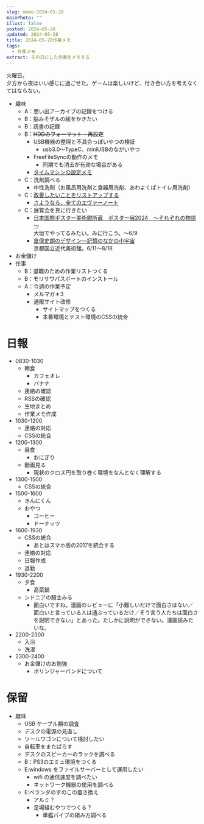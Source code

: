 ```yaml
---
slug: memo-2024-05-28
mainPhoto: ""
illust: false
posted: 2024-05-28
updated: 2024-05-28
title: 2024-05-28作業メモ
tags:
  - 作業メモ
extract: その日にした作業をメモする
---
```


火曜日。  
夕方から夜はいい感じに過ごせた。ゲームは楽しいけど、付き合い方を考えなくてはならない。

- 趣味
  - A：思い出アーカイブの記録をつける
  - B：脳みそザルの絵をかきたい
  - B：読書の記録
  - B：~~HDDのフォーマット・再設定~~
    - USB機器の整理と不具合っぽいやつの検証
      - usb3.0〜TypeC、miniUSBのながいやつ
    - FreeFileSyncの動作のメモ
      - 同期でも消去が有効な場合がある
    - [タイムマシンの設定メモ](https://support.apple.com/ja-jp/guide/mac-help/mh15139/mac)
  - C：洗剤調べる
    - 中性洗剤（お風呂用洗剤と食器用洗剤、あわよくばトイレ用洗剤）
  - C：[改善したいことをリストアップする](2022-03-07-改善したいこと・欲しいもの・やりたいこと.md) 
    - [さようなら、全てのエヴァーノート](https://honeshabri.hatenablog.com/entry/Evernote_to_Obsidian)  
  - C：展覧会を見に行きたい
    - [日本国際ポスター美術館所蔵　ポスター展2024　～それぞれの物語～](https://www.japandesign.ne.jp/event/postermuseum-ogaki-2024/)  
    大垣でやってるみたい。みに行こう。〜6/9
    - [倉俣史朗のデザイン―記憶のなかの小宇宙](https://www.momak.go.jp/Japanese/exhibitionarchive/2024/459.html)  
      京都国立近代美術館。6/11〜8/18
- お金儲け
- 仕事
  - B：退職のための作業リストつくる
  - B：モリサワパスポートのインストール
  - A：今週の作業予定
    - メルマガ＊3
    - 通販サイト改修
      - サイトマップをつくる
      - 本番環境とテスト環境のCSSの統合

# 日報

- 0830-1030
  - 朝食
    - カフェオレ
    - バナナ
  - 連絡の確認
  - RSSの確認
  - 生地まとめ
  - 作業メモ作成
- 1030-1200
  - 連絡の対応
  - CSSの統合
- 1200-1300
  - 昼食
    - おにぎり
  - 動画見る
    - 現状のクロス円を取り巻く環境をなんとなく理解する
- 1300-1500
  - CSSの統合
- 1500-1600
  - きんにくん
  - おやつ
    - コーヒー
    - ドーナッツ
- 1600-1930
  - CSSの統合
    - あとはスマホ版の2017を統合する
  - 連絡の対応
  - 日報作成
  - 退勤
- 1930-2200
  - 夕食
    - 高菜鍋
  - シドニアの騎士みる
    - 面白いですね。漫画のレビューに「小難しいだけで面白さはない／面白いと言っている人は通ぶっているだけ／そう言う人たちは面白さを説明できない」とあった。たしかに説明ができない。漫画読みたいな。
- 2200-2300
  - 入浴
  - 洗濯
- 2300-2400
  - お金儲けのお勉強
    - ボリンジャーバンドについて

# 保留

- 趣味
  - USB ケーブル類の調査
  - デスクの電源の見直し
  - ツールワゴンについて検討したい
  - 自転車をまたばらす
  - デスクのスピーカーのラックを調べる
  - B：PS3のエミュ環境をつくる
  - E:windows をファイルサーバーとして運用したい
    - wifi の通信速度を調べたい
    - ネットワーク機器の使用を調べる
  - E:ベランダのすのこの置き換え
    - アルミ？
    - 足場組むやつでつくる？
      - 単艦パイプの組み方調べる
